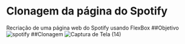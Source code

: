 # Clonagem da página do Spotify
 Recriação de uma página web do Spotify usando FlexBox
##Objetivo
![spotify](https://user-images.githubusercontent.com/69735292/115403798-20727a00-a1c3-11eb-971b-2037cc6589a9.png)
##Clonagem
![Captura de Tela (14)](https://user-images.githubusercontent.com/69735292/115403737-15b7e500-a1c3-11eb-9235-53b5a641e91d.png)
